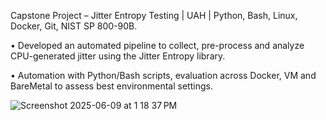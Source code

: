 Capstone Project – Jitter Entropy Testing | UAH | Python, Bash, Linux, Docker, Git, NIST SP 800-90B.

•	Developed an automated pipeline to collect, pre-process and analyze CPU-generated jitter using the Jitter Entropy library.

•	Automation with Python/Bash scripts, evaluation across Docker, VM and BareMetal to assess best environmental settings.

![Screenshot 2025-06-09 at 1 18 37 PM](https://github.com/user-attachments/assets/d034d9e3-37ea-4bac-9d78-b6a5f5f2ea02)
